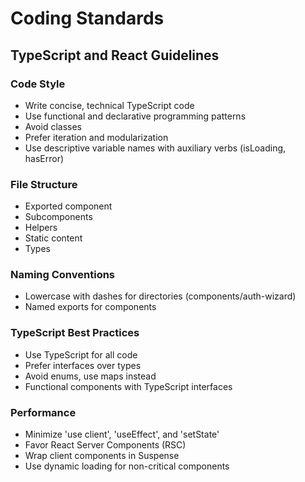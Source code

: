# Coding Standards

## TypeScript and React Guidelines

### Code Style
- Write concise, technical TypeScript code
- Use functional and declarative programming patterns
- Avoid classes
- Prefer iteration and modularization
- Use descriptive variable names with auxiliary verbs (isLoading, hasError)

### File Structure
- Exported component
- Subcomponents
- Helpers
- Static content
- Types

### Naming Conventions
- Lowercase with dashes for directories (components/auth-wizard)
- Named exports for components

### TypeScript Best Practices
- Use TypeScript for all code
- Prefer interfaces over types
- Avoid enums, use maps instead
- Functional components with TypeScript interfaces

### Performance
- Minimize 'use client', 'useEffect', and 'setState'
- Favor React Server Components (RSC)
- Wrap client components in Suspense
- Use dynamic loading for non-critical components